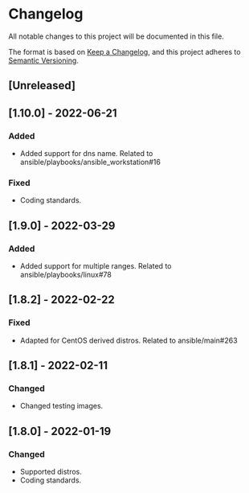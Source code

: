 # Changelog
All notable changes to this project will be documented in this file.

The format is based on [Keep a Changelog](https://keepachangelog.com/en/1.0.0/),
and this project adheres to [Semantic Versioning](https://semver.org/spec/v2.0.0.html).

## [Unreleased]

## [1.10.0] - 2022-06-21
### Added
- Added support for dns name. Related to ansible/playbooks/ansible_workstation#16

### Fixed
- Coding standards.

## [1.9.0] - 2022-03-29
### Added
- Added support for multiple ranges. Related to ansible/playbooks/linux#78

## [1.8.2] - 2022-02-22
### Fixed
- Adapted for CentOS derived distros. Related to ansible/main#263

## [1.8.1] - 2022-02-11
### Changed
- Changed testing images.

## [1.8.0] - 2022-01-19
### Changed
- Supported distros.
- Coding standards.
